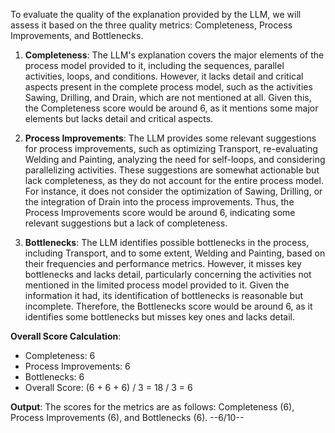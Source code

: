 To evaluate the quality of the explanation provided by the LLM, we will assess it based on the three quality metrics: Completeness, Process Improvements, and Bottlenecks.

1. **Completeness**: The LLM's explanation covers the major elements of the process model provided to it, including the sequences, parallel activities, loops, and conditions. However, it lacks detail and critical aspects present in the complete process model, such as the activities Sawing, Drilling, and Drain, which are not mentioned at all. Given this, the Completeness score would be around 6, as it mentions some major elements but lacks detail and critical aspects.

2. **Process Improvements**: The LLM provides some relevant suggestions for process improvements, such as optimizing Transport, re-evaluating Welding and Painting, analyzing the need for self-loops, and considering parallelizing activities. These suggestions are somewhat actionable but lack completeness, as they do not account for the entire process model. For instance, it does not consider the optimization of Sawing, Drilling, or the integration of Drain into the process improvements. Thus, the Process Improvements score would be around 6, indicating some relevant suggestions but a lack of completeness.

3. **Bottlenecks**: The LLM identifies possible bottlenecks in the process, including Transport, and to some extent, Welding and Painting, based on their frequencies and performance metrics. However, it misses key bottlenecks and lacks detail, particularly concerning the activities not mentioned in the limited process model provided to it. Given the information it had, its identification of bottlenecks is reasonable but incomplete. Therefore, the Bottlenecks score would be around 6, as it identifies some bottlenecks but misses key ones and lacks detail.

**Overall Score Calculation**:
- Completeness: 6
- Process Improvements: 6
- Bottlenecks: 6
- Overall Score: (6 + 6 + 6) / 3 = 18 / 3 = 6

**Output**:
The scores for the metrics are as follows: Completeness (6), Process Improvements (6), and Bottlenecks (6). 
--6/10--